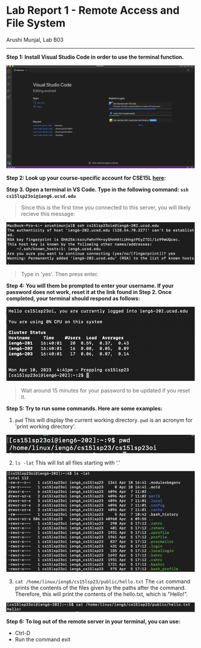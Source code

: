 # Lab Report 1 - Remote Access and File System
Arushi Munjal, Lab B03

---

**Step 1: Install Visual Studio Code in order to use the terminal function.**

![Image](installl-vs-code.png)

**Step 2: Look up your course-specific account for CSE15L [here](https://sdacs.ucsd.edu/~icc/index.php):**

**Step 3. Open a terminal in VS Code. Type in the following command: `ssh cs15lsp23oi@ieng6.ucsd.edu`**

> Since this is the first time you connected to this server, you will likely recieve this message:

![Image](authenticity-of-host.png)

> Type in 'yes'. Then press enter.

**Step 4: You will them be prompted to enter your username. If your password does not work, reset it at the link found in Step 2. Once completed, your terminal should respond as follows:**

![Image](correct-output.png)

> Wait around 15 minutes for your password to be updated if you reset it.

**Step 5: Try to run some commands. Here are some examples:**

1. `pwd` This will display the current working directory. `pwd` is an acronym for 'print working directory'.

![Image](pwd.png)

2. `ls -lat` This will list all files starting with '.'

![Image](ls%20-lat.png)

3. `cat /home/linux/ieng6/cs15lsp23/public/hello.txt` The `cat` command prints the contents of the files given by the paths after the command. Therefore, this will print the contents of the hello.txt, which is "Hello!".

![Image](cat.png)


**Step 6: To log out of the remote server in your terminal, you can use:**

- Ctrl-D
- Run the command exit
